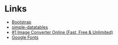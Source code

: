 # Links
- [Bootstrap](https://getbootstrap.com)
- [simple-datatables](https://github.com/fiduswriter/simple-datatables)
- [#1 Image Converter Online (Fast, Free &amp; Unlimited)](https://pixelied.com/convert)
- [Google Fonts](https://fonts.google.com/)
